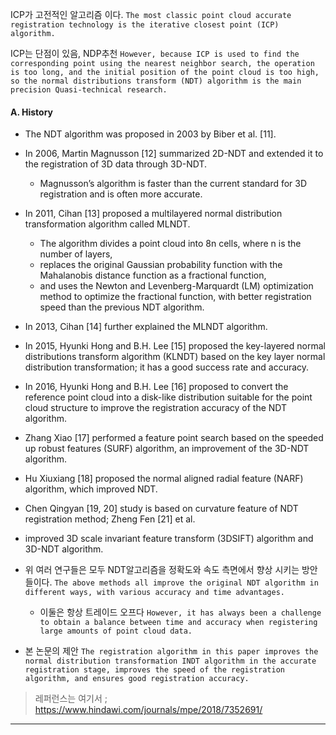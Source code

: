 ICP가 고전적인 알고리즘 이다. `The most classic point cloud accurate registration technology is the iterative closest point (ICP) algorithm. `

ICP는 단점이 있음, NDP추천 `However, because ICP is used to find the corresponding point using the nearest neighbor search, the operation is too long, and the initial position of the point cloud is too high, so the normal distributions transform (NDT) algorithm is the main precision Quasi-technical research.`

#### A. History 

- The NDT algorithm was proposed in 2003 by Biber et al. [11]. 

- In 2006, Martin Magnusson [12] summarized 2D-NDT and extended it to the registration of 3D data through 3D-NDT. 
    - Magnusson’s algorithm is faster than the current standard for 3D registration and is often more accurate. 

- In 2011, Cihan [13] proposed a multilayered normal distribution transformation algorithm called MLNDT. 
    - The algorithm divides a point cloud into 8n cells, where n is the number of layers, 
    - replaces the original Gaussian probability function with the Mahalanobis distance function as a fractional function, 
    - and uses the Newton and Levenberg-Marquardt (LM) optimization method to optimize the fractional function, with better registration speed than the previous NDT algorithm. 
    
- In 2013, Cihan [14] further explained the MLNDT algorithm. 

- In 2015, Hyunki Hong and B.H. Lee [15] proposed the key-layered normal distributions transform algorithm (KLNDT) based on the key layer normal distribution transformation; it has a good success rate and accuracy. 

- In 2016, Hyunki Hong and B.H. Lee [16] proposed to convert the reference point cloud into a disk-like distribution suitable for the point cloud structure to improve the registration accuracy of the NDT algorithm. 

- Zhang Xiao [17] performed a feature point search based on the speeded up robust features (SURF) algorithm, an improvement of the 3D-NDT algorithm. 

- Hu Xiuxiang [18] proposed the normal aligned radial feature (NARF) algorithm, which improved NDT. 

- Chen Qingyan [19, 20] study is based on curvature feature of NDT registration method; Zheng Fen [21] et al. 

- improved 3D scale invariant feature transform (3DSIFT) algorithm and 3D-NDT algorithm. 

- 위 여러 연구들은 모두 NDT알고리즘을 정확도와 속도 측면에서 향상 시키는 방안 들이다. `The above methods all improve the original NDT algorithm in different ways, with various accuracy and time advantages. `
    - 이둘은 항상 트레이드 오프다 `However, it has always been a challenge to obtain a balance between time and accuracy when registering large amounts of point cloud data. `

- 본 논문의 제안 `The registration algorithm in this paper improves the normal distribution transformation INDT algorithm in the accurate registration stage, improves the speed of the registration algorithm, and ensures good registration accuracy.`


> 레퍼런스는 여기서 ; https://www.hindawi.com/journals/mpe/2018/7352691/

---






